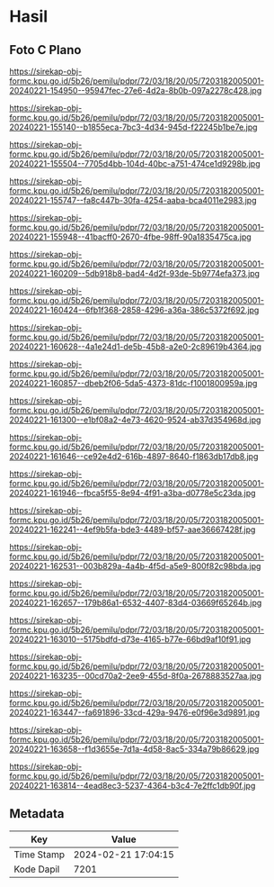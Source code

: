 # Hasil

## Foto C Plano

https://sirekap-obj-formc.kpu.go.id/5b26/pemilu/pdpr/72/03/18/20/05/7203182005001-20240221-154950--95947fec-27e6-4d2a-8b0b-097a2278c428.jpg

https://sirekap-obj-formc.kpu.go.id/5b26/pemilu/pdpr/72/03/18/20/05/7203182005001-20240221-155140--b1855eca-7bc3-4d34-945d-f22245b1be7e.jpg

https://sirekap-obj-formc.kpu.go.id/5b26/pemilu/pdpr/72/03/18/20/05/7203182005001-20240221-155504--7705d4bb-104d-40bc-a751-474ce1d9298b.jpg

https://sirekap-obj-formc.kpu.go.id/5b26/pemilu/pdpr/72/03/18/20/05/7203182005001-20240221-155747--fa8c447b-30fa-4254-aaba-bca4011e2983.jpg

https://sirekap-obj-formc.kpu.go.id/5b26/pemilu/pdpr/72/03/18/20/05/7203182005001-20240221-155948--41bacff0-2670-4fbe-98ff-90a1835475ca.jpg

https://sirekap-obj-formc.kpu.go.id/5b26/pemilu/pdpr/72/03/18/20/05/7203182005001-20240221-160209--5db918b8-bad4-4d2f-93de-5b9774efa373.jpg

https://sirekap-obj-formc.kpu.go.id/5b26/pemilu/pdpr/72/03/18/20/05/7203182005001-20240221-160424--6fb1f368-2858-4296-a36a-386c5372f692.jpg

https://sirekap-obj-formc.kpu.go.id/5b26/pemilu/pdpr/72/03/18/20/05/7203182005001-20240221-160628--4a1e24d1-de5b-45b8-a2e0-2c89619b4364.jpg

https://sirekap-obj-formc.kpu.go.id/5b26/pemilu/pdpr/72/03/18/20/05/7203182005001-20240221-160857--dbeb2f06-5da5-4373-81dc-f1001800959a.jpg

https://sirekap-obj-formc.kpu.go.id/5b26/pemilu/pdpr/72/03/18/20/05/7203182005001-20240221-161300--e1bf08a2-4e73-4620-9524-ab37d354968d.jpg

https://sirekap-obj-formc.kpu.go.id/5b26/pemilu/pdpr/72/03/18/20/05/7203182005001-20240221-161646--ce92e4d2-616b-4897-8640-f1863db17db8.jpg

https://sirekap-obj-formc.kpu.go.id/5b26/pemilu/pdpr/72/03/18/20/05/7203182005001-20240221-161946--fbca5f55-8e94-4f91-a3ba-d0778e5c23da.jpg

https://sirekap-obj-formc.kpu.go.id/5b26/pemilu/pdpr/72/03/18/20/05/7203182005001-20240221-162241--4ef9b5fa-bde3-4489-bf57-aae36667428f.jpg

https://sirekap-obj-formc.kpu.go.id/5b26/pemilu/pdpr/72/03/18/20/05/7203182005001-20240221-162531--003b829a-4a4b-4f5d-a5e9-800f82c98bda.jpg

https://sirekap-obj-formc.kpu.go.id/5b26/pemilu/pdpr/72/03/18/20/05/7203182005001-20240221-162657--179b86a1-6532-4407-83d4-03669f65264b.jpg

https://sirekap-obj-formc.kpu.go.id/5b26/pemilu/pdpr/72/03/18/20/05/7203182005001-20240221-163010--5175bdfd-d73e-4165-b77e-66bd9af10f91.jpg

https://sirekap-obj-formc.kpu.go.id/5b26/pemilu/pdpr/72/03/18/20/05/7203182005001-20240221-163235--00cd70a2-2ee9-455d-8f0a-2678883527aa.jpg

https://sirekap-obj-formc.kpu.go.id/5b26/pemilu/pdpr/72/03/18/20/05/7203182005001-20240221-163447--fa691896-33cd-429a-9476-e0f96e3d9891.jpg

https://sirekap-obj-formc.kpu.go.id/5b26/pemilu/pdpr/72/03/18/20/05/7203182005001-20240221-163658--f1d3655e-7d1a-4d58-8ac5-334a79b86629.jpg

https://sirekap-obj-formc.kpu.go.id/5b26/pemilu/pdpr/72/03/18/20/05/7203182005001-20240221-163814--4ead8ec3-5237-4364-b3c4-7e2ffc1db90f.jpg


## Metadata

| Key        | Value               |
| ---------- | ------------------- |
| Time Stamp | 2024-02-21 17:04:15 |
| Kode Dapil | 7201                |



